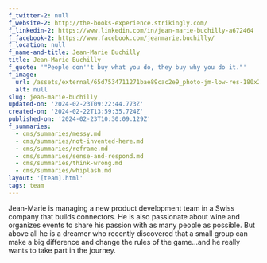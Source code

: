 ```yaml
---
f_twitter-2: null
f_website-2: http://the-books-experience.strikingly.com/
f_linkedin-2: https://www.linkedin.com/in/jean-marie-buchilly-a672464
f_facebook-2: https://www.facebook.com/jeanmarie.buchilly/
f_location: null
f_name-and-title: Jean-Marie Buchilly
title: Jean-Marie Buchilly
f_quote: '"People don''t buy what you do, they buy why you do it."'
f_image:
  url: /assets/external/65d7534711271bae89cac2e9_photo-jm-low-res-180x220.jpeg
  alt: null
slug: jean-marie-buchilly
updated-on: '2024-02-23T09:22:44.773Z'
created-on: '2024-02-22T13:59:35.724Z'
published-on: '2024-02-23T10:30:09.129Z'
f_summaries:
  - cms/summaries/messy.md
  - cms/summaries/not-invented-here.md
  - cms/summaries/reframe.md
  - cms/summaries/sense-and-respond.md
  - cms/summaries/think-wrong.md
  - cms/summaries/whiplash.md
layout: '[team].html'
tags: team
---
```


Jean-Marie is managing a new product development team in a Swiss company that builds connectors. He is also passionate about wine and organizes events to share his passion with as many people as possible. But above all he is a dreamer who recently discovered that a small group can make a big difference and change the rules of the game...and he really wants to take part in the journey.
